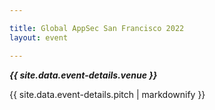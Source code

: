 ```yaml
---

title: Global AppSec San Francisco 2022
layout: event

---
```


<!-- rebuild 13 -->

***{{ site.data.event-details.venue }}***

{{ site.data.event-details.pitch | markdownify }}



